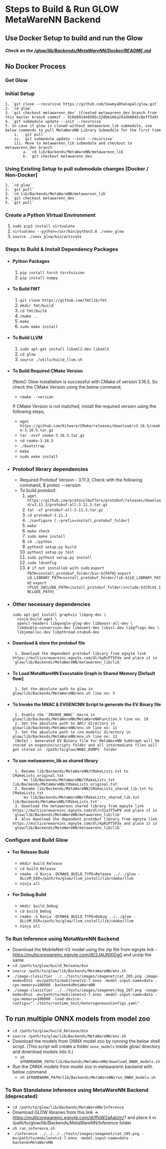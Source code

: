 # Steps to Build & Run GLOW MetaWareNN Backend

## Use Docker Setup to build and run the Glow
##### Check on the [/glow/lib/Backends/MetaWareNN/Docker/README.md](https://github.com/SowmyaDhanapal/glow/blob/metawarenn_dev/lib/Backends/MetaWareNN/Docker/README.md)

## No Docker Process
### Get Glow
  ### Initial Setup
    1. `git clone --recursive https://github.com/SowmyaDhanapal/glow.git`
    2. `cd glow`
    3. `git checkout metawarenn_dev` (Created metawarenn_dev branch from this master branch commit - 916b8914e0585c220b6186a241db0845c8eff5a9)
    4. `git submodule update --init --recursive`
    5. In case if glow is cloned without metawarenn_lib submodule, use below commands to pull MetaWareNN Library Submodule for the first time
        i.  `git pull`
        ii. `git submodule update --init --recursive`
        iii. Move to metawarenn_lib submodule and checkout to metawarenn_dev branch
            a. `cd lib/Backends/MetaWareNN/metawarenn_lib`
            b. `git checkout metawarenn_dev`

### Using Existing Setup to pull submodule changes [Docker / Non-Docker]
    1. `cd glow`
    2. `git pull`
    3. `cd lib/Backends/MetaWareNN/metawarenn_lib`
    4. `git checkout metawarenn_dev`
    5. `git pull`

### Create a Python Virtual Environment
1. `sudo pip3 install virtualenv`
2. `virtualenv --python=/usr/bin/python3.6 ./venv_glow`
3.  `source ./venv_glow/bin/activate`

### Steps to Build & Install Dependency Packages
* #### Python Packages
    1. `pip install torch torchvision`
    2. `pip install numpy`

* #### To Build FMT
    1. `git clone https://github.com/fmtlib/fmt`
    2. `mkdir fmt/build`
    3. `cd fmt/build`
    4. `cmake ..`
    5. `make`
    6. `sudo make install`

* #### To Build LLVM
    1. `sudo apt-get install libxml2-dev libxml2`
    2. `cd glow`
    3. `source ./utils/build_llvm.sh`

* #### To Build Required CMake Version
    [Note]: Glow Installation is successful with CMake of version 3.16.5, So check the CMake Version using the below command,
    * `cmake --version`

    If CMake Version is not matched, install the required version using the following steps,
    * `wget https://github.com/Kitware/CMake/releases/download/v3.16.5/cmake-3.16.5.tar.gz`
    * `tar -zxvf cmake-3.16.5.tar.gz`
    * `cd cmake-3.16.5`
    * `./bootstrap`
    * `make`
    * `sudo make install`

* ### Protobuf library dependencies
    * Required Protobuf Version - 3.11.3, Check with the following command,
      $ protoc --version
    * To build protobuf:
        1. `wget https://github.com/protocolbuffers/protobuf/releases/download/v3.11.3/protobuf-all-3.11.3.tar.gz`
        2. `tar -xf protobuf-all-3.11.3.tar.gz`
        3. `cd protobuf-3.11.3`
        4. `./configure [--prefix=install_protobuf_folder]`
        5. `make`
        6. `make check`
        7. `sudo make install`
        8. `cd ./python`
        9. `python3 setup.py build`
        10. `python3 setup.py test`
        11. `sudo python3 setup.py install`
        12. `sudo ldconfig`
        13. `# if not installed with sudo`
            `export PATH=install_protobuf_folder/bin:${PATH}`
            `export LD_LIBRARY_PATH=install_protobuf_folder/lib:${LD_LIBRARY_PATH}`
            `export CPLUS_INCLUDE_PATH=install_protobuf_folder/include:${CPLUS_INCLUDE_PATH}`

* ### Other necessary dependencies
  ```
  sudo apt-get install graphviz libpng-dev \
    ninja-build wget \
    opencl-headers libgoogle-glog-dev libboost-all-dev \
    libdouble-conversion-dev libevent-dev libssl-dev libgflags-dev \
    libjemalloc-dev libpthread-stubs0-dev
  ```
* #### Download & store the protobuf file
  ```
   1. Download the dependent protobuf library from egnyte link https://multicorewareinc.egnyte.com/dl/kpRzPTSFdx and place it in `glow/lib/Backends/MetaWareNN/metawarenn_lib/lib`
  ```
* #### To Load MetaWareNN Executable Graph in Shared Memory [Default flow]
  ```
   1. Set the absolute path to glow in glow/lib/Backends/MetaWareNN/env.sh line no: 5
  ```
* #### To Invoke the NNAC & EVGENCNN Script to generate the EV Binary file
  ```
   1. Enable the `INVOKE_NNAC` macro in glow/lib/Backends/MetaWareNN/MetaWareNNFunction.h line no: 19
   2. Set the absolute path to ARC/ directory in glow/lib/Backends/MetaWareNN/env.sh line no: 11
   3. Set the absolute path to cnn_models/ directory in glow/lib/Backends/MetaWareNN/env.sh line no: 12
   [Note] : Generated EV Binary file for MetaWareNN SubGraph will be stored in evgencnn/scripts folder and all intermediate files will get stored in `/path/to/glow/NNAC_DUMPS` folder
  ```
* #### To use metawarenn_lib as shared library
  ```
   1. Rename lib/Backends/MetaWareNN/CMakeLists.txt to CMakeLists_original.txt
      `mv lib/Backends/MetaWareNN/CMakeLists.txt lib/Backends/MetaWareNN/CMakeLists_original.txt`
   2. Rename lib/Backends/MetaWareNN/CMakeLists_shared_lib.txt to CMakeLists.txt
      `mv lib/Backends/MetaWareNN/CMakeLists_shared_lib.txt lib/Backends/MetaWareNN/CMakeLists.txt`
   3. Download the metawarenn shared library from egnyte link https://multicorewareinc.egnyte.com/dl/n31afFTwP9 and place it in `glow/lib/Backends/MetaWareNN/metawarenn_lib/lib`
   4. Also download the dependent protobuf library from egnyte link https://multicorewareinc.egnyte.com/dl/kpRzPTSFdx and place it in `glow/lib/Backends/MetaWareNN/metawarenn_lib/lib`
  ```

### Configure and Build Glow
* #### For Release Build
    * `mkdir build_Release`
    * `cd build_Release`
    * `cmake -G Ninja -DCMAKE_BUILD_TYPE=Release ../../glow -DLLVM_DIR=/path/to/glow/llvm_install/lib/cmake/llvm`
    * `ninja all`
* #### For Debug Build
    *  `mkdir build_Debug`
    *  `cd build_Debug`
    *  `cmake -G Ninja -DCMAKE_BUILD_TYPE=Debug ../../glow -DLLVM_DIR=/path/to/glow/llvm_install/lib/cmake/llvm`
    *  `ninja all`

### To Run Inference using MetaWareNN Backend
* Download the MobileNet-V2 model using the zip file from egnyte link - https://multicorewareinc.egnyte.com/dl/2JAUNXlGg0 and unzip the same
* `cd /path/to/glow/build_Release/bin`
* `source /path/to/glow/lib/Backends/MetaWareNN/env.sh`
* `./image-classifier ../../tests/images/imagenet/cat_285.png -image-mode=0to1 -m=/path/to/mobilenetv2-7.onnx -model-input-name=data -cpu-memory=100000 -backend=MetaWareNN`
* `./image-classifier ../../tests/images/imagenet/dog_207.png -image-mode=0to1 -m=/path/to/mobilenetv2-7.onnx -model-input-name=data -cpu-memory=100000 -load-device-configs="../tests/runtime_test/heterogeneousConfigs.yaml"`

## To run multiple ONNX models from model zoo
* `cd /path/to/glow/build_Release/bin`
* `source /path/to/glow/lib/Backends/MetaWareNN/env.sh`
* Download the models from ONNX model zoo by running the below shell script.
(This script will create a folder `onnx_models` inside glow/ directory and download models into it.)
    *   `sh $FRAMEWORK_PATH/lib/Backends/MetaWareNN/download_ONNX_models.sh`
* Run the ONNX models from model zoo in metawarenn backend with below command
    *   `sh $FRAMEWORK_PATH/lib/Backends/MetaWareNN/run_ONNX_models.sh`

### To Run Standalone Inference using MetaWareNN Backend (deprecated)
* `cd /path/to/glow/lib/Backends/MetaWareNN/Inference`
* Download GLOW libraries from this link -> https://multicorewareinc.egnyte.com/dl/ffpW2aAaUm/? and place it in /path/to/glow/lib/Backends/MetaWareNN/Inference folder
* `sh run_inference.sh`
* `./inference ../../../../tests/images/imagenet/cat_285.png -m=/path/to/mobilenetv2-7.onnx -model-input-name=data -backend=MetaWareNN`
